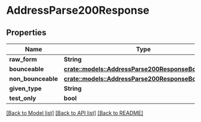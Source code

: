 # AddressParse200Response

## Properties

Name | Type | Description | Notes
------------ | ------------- | ------------- | -------------
**raw_form** | **String** |  | 
**bounceable** | [**crate::models::AddressParse200ResponseBounceable**](addressParse_200_response_bounceable.md) |  | 
**non_bounceable** | [**crate::models::AddressParse200ResponseBounceable**](addressParse_200_response_bounceable.md) |  | 
**given_type** | **String** |  | 
**test_only** | **bool** |  | 

[[Back to Model list]](../README.md#documentation-for-models) [[Back to API list]](../README.md#documentation-for-api-endpoints) [[Back to README]](../README.md)


